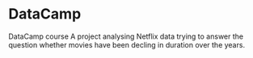 # DataCamp
DataCamp course
A project analysing Netflix data trying to answer the question whether movies have been decling in duration over the years.

